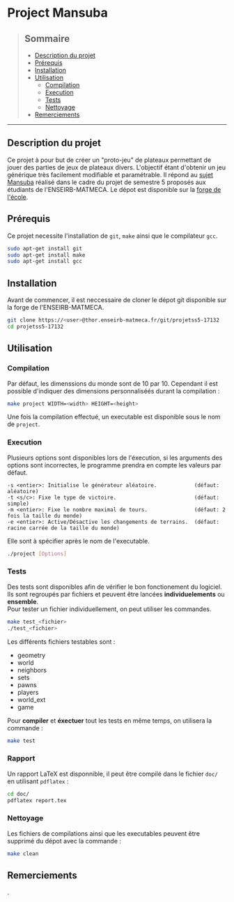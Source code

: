 # Project Mansuba


>## Sommaire
>
>- [Description du projet](#description-du-projet)
>- [Prérequis](#prérequis)
>- [Installation](#installation)
>- [Utilisation](#utilisation)
>    - [Compilation](#compilation)
>    - [Execution](#execution)
>    - [Tests](#tests)
>    - [Nettoyage](#nettoyage)
>- [Remerciements](#tests)

---


## Description du projet

Ce projet à pour but de créer un "proto-jeu" de plateaux permettant de jouer des parties de jeux de plateaux divers. L'objectif étant d'obtenir un jeu générique très facilement modifiable et paramétrable.
Il répond au [sujet Mansuba](https://www.labri.fr/perso/renault/working/teaching/projets/2022-23-S5-Mansuba.php) réalisé dans le cadre du projet de semestre 5 proposés aux étudiants de l'ENSEIRB-MATMECA.
Le dépot est disponible sur la [forge de l'école](
https://thor.enseirb-matmeca.fr/ruby/projects/projetss5).


## Prérequis

Ce projet necessite l'installation de `git`, `make` ainsi que le compilateur `gcc`.
```sh
sudo apt-get install git
sudo apt-get install make
sudo apt-get install gcc
```


## Installation

Avant de commencer, il est neccessaire de cloner le dépot git disponible sur la forge de l'ENSEIRB-MATMECA.
```sh
git clone https://<user>@thor.enseirb-matmeca.fr/git/projetss5-17132
cd projetss5-17132
```


## Utilisation


### Compilation

Par défaut, les dimenssions du monde sont de 10 par 10. Cependant il est possible d'indiquer des dimensions personnaliséés durant la compilation :
```sh
make project WIDTH=<width> HEIGHT=<height>
```
Une fois la compilation effectué, un executable est disponible sous le nom de `project`.


### Execution

Plusieurs options sont disponibles lors de l'éxecution, si les arguments des options sont incorrectes, le programme prendra en compte les valeurs par défaut.
```
-s <entier>: Initialise le générateur aléatoire.            (défaut: aléatoire)
-t <s/c>: Fixe le type de victoire.                         (défaut: simple)
-m <entier>: Fixe le nombre maximal de tours.               (défaut: 2 fois la taille du monde)
-e <entier>: Active/Désactive les changements de terrains.  (défaut: racine carrée de la taille du monde)
```

Elle sont à spécifier après le nom de l'executable.
```sh
./project [Options]
```


### Tests

Des tests sont disponibles afin de vérifier le bon fonctionement du logiciel. Ils sont regroupés par fichiers et peuvent être lancées **individuelements** ou **ensemble**. \
Pour tester un fichier individuellement, on peut utiliser les commandes.
```sh
make test_<fichier>
./test_<fichier>
```
Les différents fichiers testables sont :
- geometry
- world
- neighbors
- sets
- pawns
- players
- world_ext
- game

Pour **compiler** et **éxectuer** tout les tests en même temps, on utilisera la commande :
```sh
make test
```

### Rapport

Un rapport LaTeX est disponnible, il peut être compilé dans le fichier `doc/` en utilisant `pdflatex` :
```sh
cd doc/
pdflatex report.tex
```

### Nettoyage

Les fichiers de compilations ainsi que les executables peuvent être supprimé du dépot avec la commande :
```sh
make clean
```

## Remerciements
.
